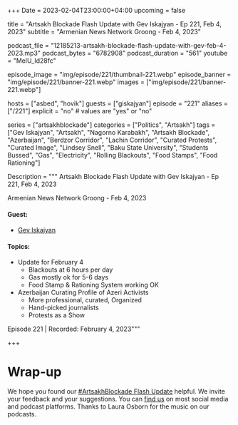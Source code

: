 +++
Date = 2023-02-04T23:00:00+04:00
upcoming = false 

title = "Artsakh Blockade Flash Update with Gev Iskajyan - Ep 221, Feb 4, 2023"
subtitle = "Armenian News Network Groong - Feb 4, 2023"

podcast_file = "12185213-artsakh-blockade-flash-update-with-gev-feb-4-2023.mp3"
podcast_bytes = "6782908"
podcast_duration = "561"
youtube = "MelU_Id28fc"

episode_image = "img/episode/221/thumbnail-221.webp"
episode_banner = "img/episode/221/banner-221.webp"
images = ["img/episode/221/banner-221.webp"]

hosts = ["asbed", "hovik"]
guests = ["giskajyan"]
episode = "221"
aliases = ["/221"]
explicit = "no" # values are "yes" or "no"


series = ["artsakhblockade"]
categories = ["Politics", "Artsakh"]
tags = ["Gev Iskajyan", "Artsakh", "Nagorno Karabakh", "Artsakh Blockade", "Azerbaijan", "Berdzor Corridor", "Lachin Corridor", "Curated Protests", "Curated Image", "Lindsey Snell", "Baku State University", "Students Bussed", "Gas", "Electricity", "Rolling Blackouts", "Food Stamps", "Food Rationing"]

Description = """
Artsakh Blockade Flash Update with Gev Iskajyan - Ep 221, Feb 4, 2023

Armenian News Network Groong - Feb 4, 2023

#### Guest: 
* [Gev Iskajyan](/guest/giskajyan)

#### Topics:
* Update for February 4
    * Blackouts at 6 hours per day
    * Gas mostly ok for 5-6 days
    * Food Stamp & Rationing System working OK
* Azerbaijan Curating Profile of Azeri Activists
    * More professional, curated, Organized
    * Hand-picked journalists
    * Protests as a Show

Episode 221 | Recorded: February 4, 2023"""

+++

# Wrap-up

We hope you found our [#ArtsakhBlockade Flash Update](https://podcasts.groong.org/) helpful. We invite your feedback and your suggestions. You can [find us](https://linktr.ee/groong) on most social media and podcast platforms. Thanks to Laura Osborn for the music on our podcasts.
